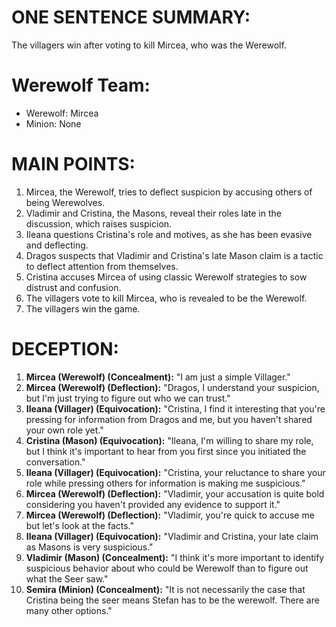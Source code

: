 # ONE SENTENCE SUMMARY:
The villagers win after voting to kill Mircea, who was the Werewolf.

# Werewolf Team:
- Werewolf: Mircea
- Minion: None

# MAIN POINTS:
1. Mircea, the Werewolf, tries to deflect suspicion by accusing others of being Werewolves.
2. Vladimir and Cristina, the Masons, reveal their roles late in the discussion, which raises suspicion.
3. Ileana questions Cristina's role and motives, as she has been evasive and deflecting.
4. Dragos suspects that Vladimir and Cristina's late Mason claim is a tactic to deflect attention from themselves.
5. Cristina accuses Mircea of using classic Werewolf strategies to sow distrust and confusion.
6. The villagers vote to kill Mircea, who is revealed to be the Werewolf.
7. The villagers win the game.

# DECEPTION:
1. **Mircea (Werewolf) (Concealment):** "I am just a simple Villager."
2. **Mircea (Werewolf) (Deflection):** "Dragos, I understand your suspicion, but I'm just trying to figure out who we can trust."
3. **Ileana (Villager) (Equivocation):** "Cristina, I find it interesting that you're pressing for information from Dragos and me, but you haven't shared your own role yet."
4. **Cristina (Mason) (Equivocation):** "Ileana, I'm willing to share my role, but I think it's important to hear from you first since you initiated the conversation."
5. **Ileana (Villager) (Equivocation):** "Cristina, your reluctance to share your role while pressing others for information is making me suspicious."
6. **Mircea (Werewolf) (Deflection):** "Vladimir, your accusation is quite bold considering you haven't provided any evidence to support it."
7. **Mircea (Werewolf) (Deflection):** "Vladimir, you're quick to accuse me but let's look at the facts."
8. **Ileana (Villager) (Equivocation):** "Vladimir and Cristina, your late claim as Masons is very suspicious."
9. **Vladimir (Mason) (Concealment):** "I think it's more important to identify suspicious behavior about who could be Werewolf than to figure out what the Seer saw."
10. **Semira (Minion) (Concealment):** "It is not necessarily the case that Cristina being the seer means Stefan has to be the werewolf. There are many other options."